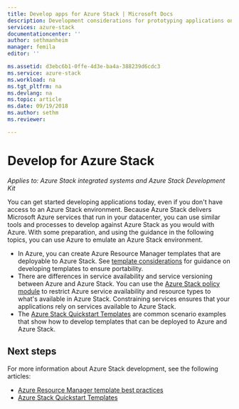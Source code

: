 ```yaml
---
title: Develop apps for Azure Stack | Microsoft Docs
description: Development considerations for prototyping applications on Azure Stack
services: azure-stack
documentationcenter: ''
author: sethmanheim
manager: femila
editor: ''

ms.assetid: d3ebc6b1-0ffe-4d3e-ba4a-388239d6cdc3
ms.service: azure-stack
ms.workload: na
ms.tgt_pltfrm: na
ms.devlang: na
ms.topic: article
ms.date: 09/19/2018
ms.author: sethm
ms.reviewer: 

---
```

# Develop for Azure Stack

*Applies to: Azure Stack integrated systems and Azure Stack Development Kit*

You can get started developing applications today, even if you don't have access to an Azure Stack environment. Because Azure Stack delivers Microsoft Azure services that run in your datacenter, you can use similar tools and processes to develop against Azure Stack as you would with Azure. With some preparation, and using the guidance in the following topics, you can use Azure to emulate an Azure Stack environment.

* In Azure, you can create Azure Resource Manager templates that are deployable to Azure Stack. See [template considerations](azure-stack-develop-templates.md) for guidance on developing templates to ensure portability.
* There are differences in service availability and service versioning between Azure and Azure Stack. You can use the [Azure Stack policy module](azure-stack-policy-module.md) to restrict Azure service availability and resource types to what's available in Azure Stack. Constraining services ensures that your applications rely on services available to Azure Stack.
* The [Azure Stack Quickstart Templates](https://github.com/Azure/AzureStack-QuickStart-Templates) are common scenario examples that show how to develop templates that can be deployed to Azure and Azure Stack.

## Next steps

For more information about Azure Stack development, see the following articles:

- [Azure Resource Manager template best practices](azure-stack-develop-templates.md)
- [Azure Stack Quickstart Templates](https://github.com/Azure/AzureStack-QuickStart-Templates)